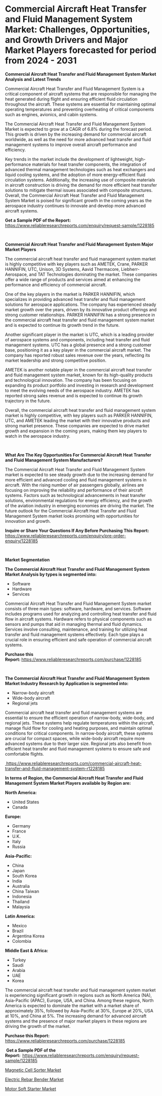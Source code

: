 <p><h1>Commercial Aircraft Heat Transfer and Fluid Management System Market: Challenges, Opportunities, and Growth Drivers and Major Market Players forecasted for period from 2024 - 2031</h1></p><p><strong>Commercial Aircraft Heat Transfer and Fluid Management System Market Analysis and Latest Trends</strong></p>
<p><p>Commercial Aircraft Heat Transfer and Fluid Management System is a critical component of aircraft systems that are responsible for managing the heat generated during flight and ensuring efficient fluid circulation throughout the aircraft. These systems are essential for maintaining optimal operating temperatures and preventing overheating of critical components such as engines, avionics, and cabin systems.</p><p>The Commercial Aircraft Heat Transfer and Fluid Management System Market is expected to grow at a CAGR of 6.8% during the forecast period. This growth is driven by the increasing demand for commercial aircraft worldwide, as well as the need for more advanced heat transfer and fluid management systems to improve overall aircraft performance and efficiency. </p><p>Key trends in the market include the development of lightweight, high-performance materials for heat transfer components, the integration of advanced thermal management technologies such as heat exchangers and liquid cooling systems, and the adoption of more energy-efficient fluid circulation systems. Additionally, the increasing use of composite materials in aircraft construction is driving the demand for more efficient heat transfer solutions to mitigate thermal issues associated with composite structures. Overall, the Commercial Aircraft Heat Transfer and Fluid Management System Market is poised for significant growth in the coming years as the aerospace industry continues to innovate and develop more advanced aircraft systems.</p></p>
<p><strong>Get a Sample PDF of the Report:&nbsp;</strong> <a href="https://www.reliableresearchreports.com/enquiry/request-sample/1228185">https://www.reliableresearchreports.com/enquiry/request-sample/1228185</a></p>
<p>&nbsp;</p>
<p><strong>Commercial Aircraft Heat Transfer and Fluid Management System Major Market Players</strong></p>
<p><p>The commercial aircraft heat transfer and fluid management system market is highly competitive with key players such as AMETEK, Crane, PARKER HANNIFIN, UTC, Unison, 3D Systems, Aavid Thermacore, Liebherr-Aerospace, and TAT Technologies dominating the market. These companies offer a wide range of products and services aimed at enhancing the performance and efficiency of commercial aircraft.</p><p>One of the key players in the market is PARKER HANNIFIN, which specializes in providing advanced heat transfer and fluid management solutions for aerospace applications. The company has experienced steady market growth over the years, driven by its innovative product offerings and strong customer relationships. PARKER HANNIFIN has a strong presence in the commercial aircraft heat transfer and fluid management system market and is expected to continue its growth trend in the future.</p><p>Another significant player in the market is UTC, which is a leading provider of aerospace systems and components, including heat transfer and fluid management systems. UTC has a global presence and a strong customer base, positioning it as a key player in the commercial aircraft market. The company has reported robust sales revenue over the years, reflecting its market leadership and strong competitive position.</p><p>AMETEK is another notable player in the commercial aircraft heat transfer and fluid management system market, known for its high-quality products and technological innovation. The company has been focusing on expanding its product portfolio and investing in research and development to meet the evolving needs of the aerospace industry. AMETEK has reported strong sales revenue and is expected to continue its growth trajectory in the future.</p><p>Overall, the commercial aircraft heat transfer and fluid management system market is highly competitive, with key players such as PARKER HANNIFIN, UTC, and AMETEK leading the market with their innovative products and strong market presence. These companies are expected to drive market growth and expansion in the coming years, making them key players to watch in the aerospace industry.</p></p>
<p>&nbsp;</p>
<p><strong>What Are The Key Opportunities For Commercial Aircraft Heat Transfer and Fluid Management System Manufacturers?</strong></p>
<p><p>The Commercial Aircraft Heat Transfer and Fluid Management System market is expected to see steady growth due to the increasing demand for more efficient and advanced cooling and fluid management systems in aircraft. With the rising number of air passengers globally, airlines are focusing on improving the reliability and performance of their aircraft systems. Factors such as technological advancements in heat transfer solutions, environmental regulations for energy efficiency, and the growth of the aviation industry in emerging economies are driving the market. The future outlook for the Commercial Aircraft Heat Transfer and Fluid Management System market looks promising with opportunities for innovation and growth.</p></p>
<p><strong>Inquire or Share Your Questions If Any Before Purchasing This Report:</strong> <a href="https://www.reliableresearchreports.com/enquiry/pre-order-enquiry/1228185">https://www.reliableresearchreports.com/enquiry/pre-order-enquiry/1228185</a></p>
<p>&nbsp;</p>
<p><strong>Market Segmentation</strong></p>
<p><strong>The Commercial Aircraft Heat Transfer and Fluid Management System Market Analysis by types is segmented into:</strong></p>
<p><ul><li>Software</li><li>Hardware</li><li>Services</li></ul></p>
<p><p>Commercial Aircraft Heat Transfer and Fluid Management System market consists of three main types: software, hardware, and services. Software includes programs used for analyzing and controlling heat transfer and fluid flow in aircraft systems. Hardware refers to physical components such as sensors and pumps that aid in managing thermal and fluid dynamics. Services involve consulting, maintenance, and training for utilizing heat transfer and fluid management systems effectively. Each type plays a crucial role in ensuring efficient and safe operation of commercial aircraft systems.</p></p>
<p><strong>Purchase this Report:&nbsp;</strong><a href="https://www.reliableresearchreports.com/purchase/1228185">https://www.reliableresearchreports.com/purchase/1228185</a></p>
<p>&nbsp;</p>
<p><strong>The Commercial Aircraft Heat Transfer and Fluid Management System Market Industry Research by Application is segmented into:</strong></p>
<p><ul><li>Narrow-body aircraft</li><li>Wide-body aircraft</li><li>Regional jets</li></ul></p>
<p><p>Commercial aircraft heat transfer and fluid management systems are essential to ensure the efficient operation of narrow-body, wide-body, and regional jets. These systems help regulate temperatures within the aircraft, manage fluid flow for cooling and heating purposes, and maintain optimal conditions for critical components. In narrow-body aircraft, these systems are crucial for compact spaces, while wide-body aircraft require more advanced systems due to their larger size. Regional jets also benefit from efficient heat transfer and fluid management systems to ensure safe and comfortable flights.</p></p>
<p><a href="https://www.reliableresearchreports.com/commercial-aircraft-heat-transfer-and-fluid-management-system-r1228185">&nbsp;https://www.reliableresearchreports.com/commercial-aircraft-heat-transfer-and-fluid-management-system-r1228185</a></p>
<p><strong>In terms of Region, the Commercial Aircraft Heat Transfer and Fluid Management System Market Players available by Region are:</strong></p>
<p>
    <p> <strong> North America: </strong>
        <ul>
            <li>United States</li>
            <li>Canada</li>
        </ul>
        </p> 
    <p> <strong> Europe: </strong>
        <ul>
            <li>Germany</li>
            <li>France</li>
            <li>U.K.</li>
            <li>Italy</li>
            <li>Russia</li>
        </ul>
        </p> 
    <p> <strong> Asia-Pacific: </strong>
        <ul>
            <li>China</li>
            <li>Japan</li>
            <li>South Korea</li>
            <li>India</li>
            <li>Australia</li>
            <li>China Taiwan</li>
            <li>Indonesia</li>
            <li>Thailand</li>
            <li>Malaysia</li>
        </ul>
        </p> 
    <p> <strong> Latin America: </strong>
        <ul>
            <li>Mexico</li>
            <li>Brazil</li>
            <li>Argentina Korea</li>
            <li>Colombia</li>
        </ul>
        </p> 
    <p> <strong> Middle East & Africa: </strong>
        <ul>
            <li>Turkey</li>
            <li>Saudi</li>
            <li>Arabia</li>
            <li>UAE</li>
            <li>Korea</li>
        </ul>
    </p>
    </p>
<p><p>The commercial aircraft heat transfer and fluid management system market is experiencing significant growth in regions such as North America (NA), Asia-Pacific (APAC), Europe, USA, and China. Among these regions, North America is expected to dominate the market with a market share of approximately 35%, followed by Asia-Pacific at 30%, Europe at 20%, USA at 10%, and China at 5%. The increasing demand for advanced aircraft systems and the presence of major market players in these regions are driving the growth of the market.</p></p>
<p><strong>Purchase this Report: </strong><a href="https://www.reliableresearchreports.com/purchase/1228185">https://www.reliableresearchreports.com/purchase/1228185</a></p>
<p>&nbsp;<strong>Get a Sample PDF of the Report:&nbsp;&nbsp;</strong><a href="https://www.reliableresearchreports.com/enquiry/request-sample/1228185">https://www.reliableresearchreports.com/enquiry/request-sample/1228185</a></p>
<p><strong></strong></p>
<p><p><a href="https://www.linkedin.com/pulse/decoding-magnetic-cell-sorter-market-metrics-share-trends-rkyde?trackingId=HLnh9EBVvzWfmvewcjRZ0g%3D%3D">Magnetic Cell Sorter Market</a></p><p><a href="https://www.linkedin.com/pulse/electric-rebar-bender-market-analysis-sze-forecasted-rmlje?trackingId=0xvxoEvw9YAxYP5EOCYweA%3D%3D">Electric Rebar Bender Market</a></p><p><a href="https://www.linkedin.com/pulse/motor-soft-starter-market-trends-forecast-competitive-9ss2e?trackingId=RXNjsYY8bCPSAFYY9kyAmg%3D%3D">Motor Soft Starter Market</a></p></p>